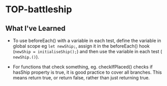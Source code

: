 # TOP-battleship

## What I've Learned

- To use beforeEach() with a variable in each test, define the variable in global scope eg `let newShip;`, assign it in the beforeEach() hook (`newShip = initialiseShip();`) and then use the variable in each test ( `newShip.()`).

- For functions that check something, eg. checkIfPlaced() checks if hasShip property is true, it is good practice to cover all branches. This means return true, or return false, rather than just returning true.